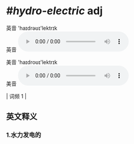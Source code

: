 # ***\#hydro-electric*** adj
英音 'haɪdrəʊɪ'lektrɪk  
英音
<audio src="./media/hydro-electric1.aac" controls="controls"></audio>

美音 'haɪdroʊɪ'lektrɪk  
美音
<audio src="./media/hydro-electric2.aac" controls="controls"></audio>



| 词频 1 |  

英文释义
---
### 1.**水力发电的**  


